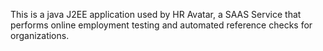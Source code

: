 This is a java J2EE application used by HR Avatar, a SAAS Service that performs online employment testing and automated reference checks for organizations.
